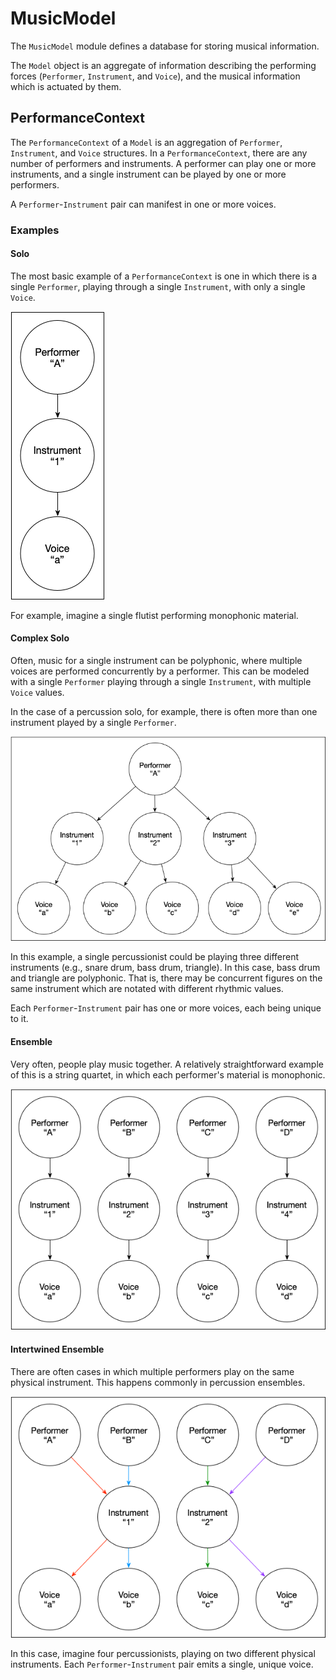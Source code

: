 # MusicModel

The `MusicModel` module defines a database for storing musical information.

The `Model` object is an aggregate of information describing the performing forces (`Performer`, `Instrument`, and `Voice`), and the musical information which is actuated by them.

## PerformanceContext

The `PerformanceContext` of a `Model` is an aggregation of `Performer`, `Instrument`, and `Voice` structures. In a `PerformanceContext`, there are any number of performers and instruments. A performer can play one or more instruments, and a single instrument can be played by one or more performers. 

A `Performer`-`Instrument` pair can manifest in one or more voices.

### Examples

#### Solo

The most basic example of a `PerformanceContext` is one in which there is a single `Performer`, playing through a single `Instrument`, with only a single `Voice`.

![Simple Solo](Documentation/SimpleSoloExample.png "Simple Solo")

For example, imagine a single flutist performing monophonic material.

#### Complex Solo

Often, music for a single instrument can be polyphonic, where multiple voices are performed concurrently by a performer. This can be modeled with a single `Performer` playing through a single `Instrument`, with multiple `Voice` values.

In the case of a percussion solo, for example, there is often more than one instrument played by a single `Performer`.

![Complex Solo](Documentation/ComplexSoloExample.png "Complex Solo")

In this example, a single percussionist could be playing three different instruments (e.g., snare drum, bass drum, triangle). In this case, bass drum and triangle are polyphonic. That is, there may be concurrent figures on the same instrument which are notated with different rhythmic values.

Each `Performer`-`Instrument` pair has one or more voices, each being unique to it.

#### Ensemble

Very often, people play music together. A relatively straightforward example of this is a string quartet, in which each performer's material is monophonic.

![Simple Ensemble](Documentation/SimpleEnsembleExample.png "Simple Ensemble")

#### Intertwined Ensemble

There are often cases in which multiple performers play on the same physical instrument. This happens commonly in percussion ensembles.

![Intertwined Ensemble](Documentation/IntertwinedEnsembleExample.png "Intertwined Ensemble")

In this case, imagine four percussionists, playing on two different physical instruments. Each `Performer`-`Instrument` pair emits a single, unique voice.